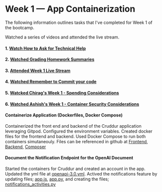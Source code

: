 # Week 1 — App Containerization

The following information outlines tasks that I've completed for Week 1 of the bootcamp.

Watched a series of videos and attended the live stream.
#### 1. [Watch How to Ask for Technical Help](https://www.youtube.com/watch?v=tDPqmwKMP7Y&list=PLBfufR7vyJJ7k25byhRXJldB5AiwgNnWv&index=29) 
#### 2. [Watched Grading Homework Summaries](https://www.youtube.com/watch?v=FKAScachFgk&list=PLBfufR7vyJJ7k25byhRXJldB5AiwgNnWv&index=25) 
#### 3. [Attended Week 1 Live Stream](https://www.youtube.com/watch?v=zJnNe5Nv4tE&list=PLBfufR7vyJJ7k25byhRXJldB5AiwgNnWv&index=22)  
#### 4. [Watched Remember to Commit your code](https://www.youtube.com/watch?v=b-idMgFFcpg&list=PLBfufR7vyJJ7k25byhRXJldB5AiwgNnWv&index=23) 
#### 5. [Watcked Chirag's Week 1 - Spending Considerations](https://www.youtube.com/watch?v=OAMHu1NiYoI&list=PLBfufR7vyJJ7k25byhRXJldB5AiwgNnWv&index=24) 
#### 6. [Watched Ashish's Week 1 - Container Security Considerations](https://www.youtube.com/watch?v=OjZz4D0B-cA&list=PLBfufR7vyJJ7k25byhRXJldB5AiwgNnWv&index=25)

#### Containerize Application (Dockerfiles, Docker Compose)
Containerized the front end and backend of the Cruddur application leveraging Gitpod. Configured the environment variables. Created docker files for the frontend and backend. Used Docker Compose to run both containers simutaneouly. Files can be referenced in github at [Frontend](https://github.com/kmb40/aws-bootcamp-cruddur-2023/blob/week-1/frontend-react-js/Dockerfile), [Backend](https://github.com/kmb40/aws-bootcamp-cruddur-2023/blob/week-1/backend-flask/Dockerfile), [Composer](https://github.com/kmb40/aws-bootcamp-cruddur-2023/blob/week-1/docker-compose.yml)

#### Document the Notification Endpoint for the OpenAI Document
Started the containers for Cruddur and created an account in the app. Updated the yml file at [openapi-3.0.yml](https://github.com/kmb40/aws-bootcamp-cruddur-2023/blob/week-1/backend-flask/services/notifications_activities.py). Actived the notifications feature by updating files; [app.js](https://github.com/kmb40/aws-bootcamp-cruddur-2023/blob/week-1/frontend-react-js/src/App.js), [app.py](https://github.com/kmb40/aws-bootcamp-cruddur-2023/blob/week-1/backend-flask/app.py), and creating the files; [notifications_activities.py](https://github.com/kmb40/aws-bootcamp-cruddur-2023/blob/week-1/backend-flask/services/notifications_activities.py)   
